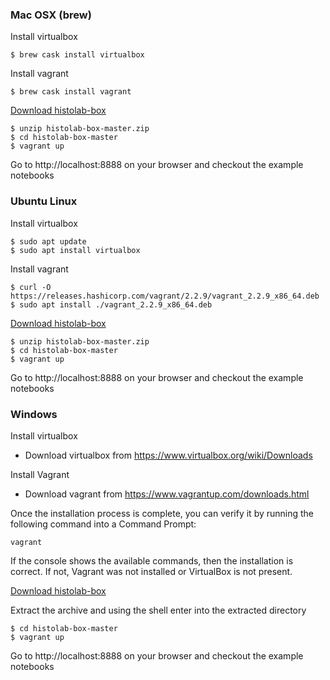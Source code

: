 ### Mac OSX (brew)

Install virtualbox

```
$ brew cask install virtualbox
```

Install vagrant

```
$ brew cask install vagrant
```

[Download histolab-box](https://github.com/histolab/histolab-box/archive/master.zip)

```
$ unzip histolab-box-master.zip
$ cd histolab-box-master
$ vagrant up
```

Go to http://localhost:8888 on your browser and checkout the example notebooks

### Ubuntu Linux

Install virtualbox

```
$ sudo apt update
$ sudo apt install virtualbox
```

Install vagrant

```
$ curl -O https://releases.hashicorp.com/vagrant/2.2.9/vagrant_2.2.9_x86_64.deb
$ sudo apt install ./vagrant_2.2.9_x86_64.deb
```
[Download histolab-box](https://github.com/histolab/histolab-box/archive/master.zip)

```
$ unzip histolab-box-master.zip
$ cd histolab-box-master
$ vagrant up
```
Go to http://localhost:8888 on your browser and checkout the example notebooks

### Windows

Install virtualbox

- Download virtualbox from https://www.virtualbox.org/wiki/Downloads

Install Vagrant

- Download vagrant from https://www.vagrantup.com/downloads.html

Once the installation process is complete, you can verify it by running the following command into a Command Prompt:

```
vagrant
```

If the console shows the available commands, then the installation is correct. If not, Vagrant was not installed or VirtualBox is not present.

[Download histolab-box](https://github.com/histolab/histolab-box/archive/master.zip)

Extract the archive and using the shell enter into the extracted directory

```
$ cd histolab-box-master
$ vagrant up
```
Go to http://localhost:8888 on your browser and checkout the example notebooks
